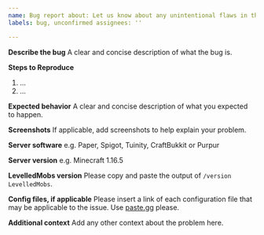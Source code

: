 ```yaml
---
name: Bug report about: Let us know about any unintentional flaws in the resource title: 'Untitled'
labels: bug, unconfirmed assignees: ''

---
```


**Describe the bug**
A clear and concise description of what the bug is.

**Steps to Reproduce**

1. ...
2. ...

**Expected behavior**
A clear and concise description of what you expected to happen.

**Screenshots**
If applicable, add screenshots to help explain your problem.

**Server software**
e.g. Paper, Spigot, Tuinity, CraftBukkit or Purpur

**Server version**
e.g. Minecraft 1.16.5

**LevelledMobs version**
Please copy and paste the output of `/version LevelledMobs`.

**Config files, if applicable**
Please insert a link of each configuration file that may be applicable to the issue.
Use [paste.gg](https://paste.gg/) please.

**Additional context**
Add any other context about the problem here.
